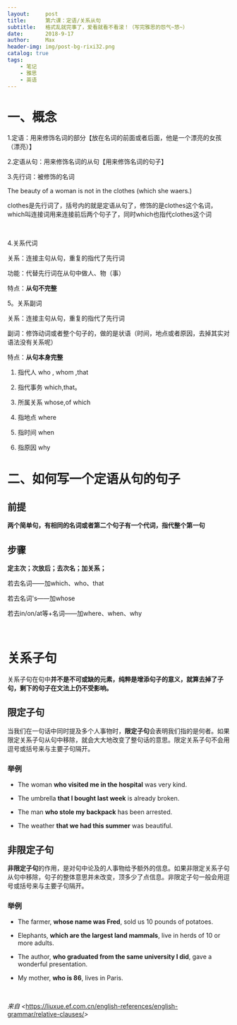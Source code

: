 ```yaml
---
layout:     post
title:      第六课：定语/关系从句
subtitle:   格式乱就完事了，爱看就看不看滚！（写完雅思的怨气~悠~）
date:       2018-9-17
author:     Max
header-img: img/post-bg-rixi32.png
catalog: true
tags:
    - 笔记
    - 雅思
    - 英语
---
```


一、概念
========

1.定语：用来修饰名词的部分【放在名词的前面或者后面，他是一个漂亮的女孩（漂亮）】

2.定语从句：用来修饰名词的从句【用来修饰名词的句子】

3.先行词：被修饰的名词

The beauty of a woman is not in the clothes (which she waers.)

clothes是先行词了，括号内的就是定语从句了，修饰的是clothes这个名词，which叫连接词用来连接前后两个句子了，同时which也指代clothes这个词

 

4.关系代词

关系：连接主句从句，重复的指代了先行词

功能：代替先行词在从句中做人、物（事）

特点：**从句不完整**

5。关系副词

关系：连接主句从句，重复的指代了先行词

副词：修饰动词或者整个句子的，做的是状语（时间，地点或者原因，去掉其实对语法没有关系呢）

特点：**从句本身完整**

1.  指代人 who , whom ,that

2.  指代事务 which,that。

3.  所属关系 whose,of which

4.  指地点 where

5.  指时间 when

6.  指原因 why

二、如何写一个定语从句的句子
============================

前提
----

**两个简单句，有相同的名词或者第二个句子有一个代词，指代整个第一句**

步骤
----

**定主次；次放后；去次名；加关系；**

若去名词——加which、who、that

若去名词's——加whose

若去in/on/at等+名词——加where、when、why

 

关系子句
========

关系子句在句中**并不是不可或缺的元素，纯粹是增添句子的意义，就算去掉了子句，剩下的句子在文法上仍不受影响。**

限定子句
--------

当我们在一句话中同时提及多个人事物时，**限定子句**会表明我们指的是何者。如果限定关系子句从句中移除，就会大大地改变了整句话的意思。限定关系子句不会用逗号或括号来与主要子句隔开。

### 举例

-   The woman **who visited me in the hospital** was very kind.

-   The umbrella **that I bought last week** is already broken.

-   The man **who stole my backpack** has been arrested.

-   The weather **that we had this summer** was beautiful.

非限定子句
----------

**非限定子句**的作用，是对句中论及的人事物给予额外的信息。如果非限定关系子句从句中移除，句子的整体意思并未改变，顶多少了点信息。非限定子句一般会用逗号或括号来与主要子句隔开。

### 举例

-   The farmer, **whose name was Fred**, sold us 10 pounds of potatoes.

-   Elephants, **which are the largest land mammals**, live in herds of 10 or
    more adults.

-   The author, **who graduated from the same university I did**, gave a
    wonderful presentation.

-   My mother, **who is 86**, lives in Paris.

 

*来自
\<*<https://liuxue.ef.com.cn/english-references/english-grammar/relative-clauses/>*\>*
